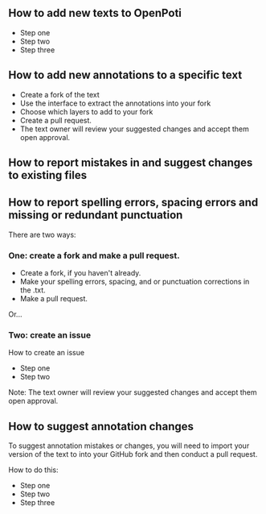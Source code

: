 ## How to add new texts to OpenPoti

* Step one
* Step two
* Step three

## How to add new annotations to a specific text

* Create a fork of the text
* Use the interface to extract the annotations into your fork
* Choose which layers to add to your fork
* Create a pull request.
* The text owner will review your suggested changes and accept them open approval.

## How to report mistakes in and suggest changes to existing files

## How to report spelling errors, spacing errors and missing or redundant punctuation

There are two ways:

### One: create a fork and make a pull request.

* Create a fork, if you haven't already.
* Make your spelling errors, spacing, and or punctuation corrections in the .txt.
* Make a pull request.

Or...
### Two: create an issue

How to create an issue
* Step one
* Step two

Note: The text owner will review your suggested changes and accept them open approval.

## How to suggest annotation changes

To suggest annotation mistakes or changes, you will need to import your version of the text to into your GitHub fork and then conduct a pull request.

How to do this:
* Step one
* Step two
* Step three